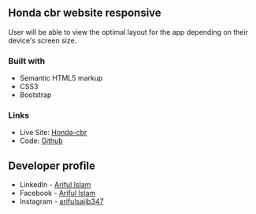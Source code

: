 ## Honda cbr website responsive
User will be able to view the optimal layout for the app depending on their device's screen size. 

### Built with
- Semantic HTML5 markup
- CSS3
- Bootstrap


### Links

- Live Site: [Honda-cbr](https://arifulsajib.github.io/honda-cbr/)
- Code: [Github](https://github.com/arifulsajib/honda-cbr)



## Developer profile

- LinkedIn - [Ariful Islam](https://www.linkedin.com/in/arifulsajib/)
- Facebook - [Ariful Islam](https://www.facebook.com/arifulsajib347/)
- Instagram - [arifulsajib347](https://www.instagram.com/arifulsajib347/)
